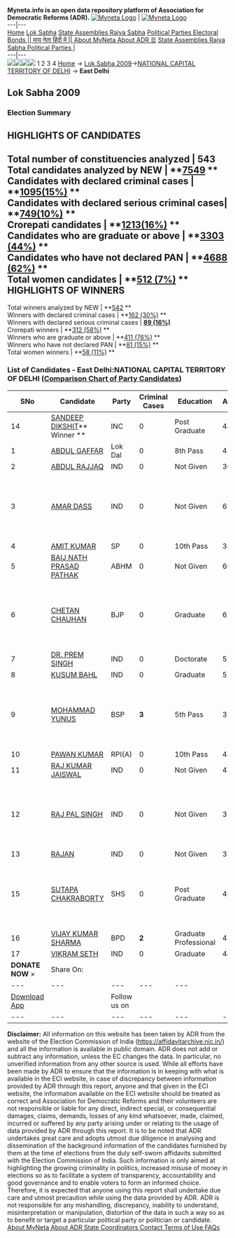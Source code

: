 **Myneta.info is an open data repository platform of Association for Democratic Reforms (ADR).**
[![Myneta Logo](https://www.myneta.info/lib/img/myneta-logo.png)](https://www.myneta.info/) | [![Myneta Logo](https://www.myneta.info/lib/img/adr-logo.png)](https://adrindia.org)  
---|---  
[Home](https://www.myneta.info/) [Lok Sabha](https://www.myneta.info/#ls "Lok Sabha") [ State Assemblies ](https://www.myneta.info/#sa "State Assemblies") [Rajya Sabha](https://www.myneta.info/#rs "Rajya Sabha") [Political Parties ](https://www.myneta.info/party "Political Parties") [ Electoral Bonds ](https://www.myneta.info/electoral_bonds "Electoral Bonds") [ || माय नेता हिंदी में || ](https://translate.google.co.in/translate?prev=hp&hl=en&js=y&u=www.myneta.info&sl=en&tl=hi&history_state0=) [ About MyNeta ](https://adrindia.org/content/about-myneta) [ About ADR ](https://adrindia.org/about-adr/who-we-are) [☰](javascript:void\(0\))
[ State Assemblies ](https://www.myneta.info/#sa "State Assemblies") [ Rajya Sabha ](https://www.myneta.info/#rs "Rajya Sabha") [ Political Parties ](https://www.myneta.info/party "Political Parties")
|   
---|---  
![](https://www.myneta.info/lib/img/banner/banner-1.png)![](https://www.myneta.info/lib/img/banner/banner-2.png)![](https://www.myneta.info/lib/img/banner/banner-3.png)![](https://www.myneta.info/lib/img/banner/banner-4.png)
1  2  3  4 
[Home](https://www.myneta.info/) → [Lok Sabha 2009](https://www.myneta.info/ls2009/)→[NATIONAL CAPITAL TERRITORY OF DELHI](https://www.myneta.info/ls2009/index.php?action=show_constituencies&state_id=33) → **East Delhi**
### 
## Lok Sabha 2009
###  Election Summary 
HIGHLIGHTS OF CANDIDATES  
---  
Total number of constituencies analyzed |  543   
Total candidates analyzed by NEW | **[7549](https://www.myneta.info/ls2009/index.php?action=summary&subAction=candidates_analyzed&sort=candidate#summary) **  
Candidates with declared criminal cases | **[1095(15%)](https://www.myneta.info/ls2009/index.php?action=summary&subAction=crime&sort=candidate#summary) **  
Candidates with declared serious criminal cases| **[749(10%)](https://www.myneta.info/ls2009/index.php?action=summary&subAction=serious_crime&sort=candidate#summary) **  
Crorepati candidates | **[1213(16%)](https://www.myneta.info/ls2009/index.php?action=summary&subAction=crorepati&sort=candidate#summary) **  
Candidates who are graduate or above | **[3303 (44%)](https://www.myneta.info/ls2009/index.php?action=summary&subAction=education&sort=candidate#summary) **  
Candidates who have not declared PAN | **[4688 (62%)](https://www.myneta.info/ls2009/index.php?action=summary&subAction=without_pan&sort=candidate#summary) **  
Total women candidates | **[512 (7%)](https://www.myneta.info/ls2009/index.php?action=summary&subAction=women_candidate&sort=candidate#summary) **  
HIGHLIGHTS OF WINNERS  
---  
Total winners analyzed by NEW | **[542](https://www.myneta.info/ls2009/index.php?action=summary&subAction=winner_analyzed&sort=candidate#summary) **  
Winners with declared criminal cases | **[162 (30%)](https://www.myneta.info/ls2009/index.php?action=summary&subAction=winner_crime&sort=candidate#summary) **  
Winners with declared serious criminal cases | **[89 (16%)](https://www.myneta.info/ls2009/index.php?action=summary&subAction=winner_serious_crime&sort=candidate#summary)**  
Crorepati winners | **[312 (58%)](https://www.myneta.info/ls2009/index.php?action=summary&subAction=winner_crorepati&sort=candidate#summary) **  
Winners who are graduate or above | **[411 (76%)](https://www.myneta.info/ls2009/index.php?action=summary&subAction=winner_education&sort=candidate#summary) **  
Winners who have not declared PAN | **[81 (15%)](https://www.myneta.info/ls2009/index.php?action=summary&subAction=winner_without_pan&sort=candidate#summary) **  
Total women winners | **[58 (11%)](https://www.myneta.info/ls2009/index.php?action=summary&subAction=winner_women&sort=candidate#summary) **  
### List of Candidates - East Delhi:NATIONAL CAPITAL TERRITORY OF DELHI ([Comparison Chart of Party Candidates](https://www.myneta.info/ls2009/comparisonchart.php?constituency_id=453))
SNo | Candidate| Party| Criminal Cases| Education| Age| Total Assets| Liabilities  
---|---|---|---|---|---|---|---  
14  | [SANDEEP DIKSHIT](https://www.myneta.info/ls2009/candidate.php?candidate_id=7586)** Winner ** | INC | 0 | Post Graduate| 44 | Rs 1,81,46,428 ~ 1 Crore+ | Rs 19,80,887 ~ 19 Lacs+  
1  | [ABDUL GAFFAR](https://www.myneta.info/ls2009/candidate.php?candidate_id=7587) | Lok Dal | 0 | 8th Pass| 41 | Rs 2,40,000 ~ 2 Lacs+ | Rs 0 ~   
2  | [ABDUL RAJJAQ](https://www.myneta.info/ls2009/candidate.php?candidate_id=7593) | IND | 0 | Not Given| 30 | Rs 7,000 ~ 7 Thou+ | Rs 0 ~   
3  | [AMAR DASS](https://www.myneta.info/ls2009/candidate.php?candidate_id=7594) | IND | 0 | Not Given| 61 | ![](https://myneta.info/image_v2.php?myneta_folder=ls2009&candidate_id=7594&col=ta) | ![](https://myneta.info/image_v2.php?myneta_folder=ls2009&candidate_id=7594&col=lia)  
4  | [AMIT KUMAR](https://www.myneta.info/ls2009/candidate.php?candidate_id=7588) | SP | 0 | 10th Pass| 33 | Rs 3,21,500 ~ 3 Lacs+ | Rs 0 ~   
5  | [BAIJ NATH PRASAD PATHAK](https://www.myneta.info/ls2009/candidate.php?candidate_id=7590) | ABHM | 0 | Not Given| 60 | Rs 53,45,000 ~ 53 Lacs+ | Rs 0 ~   
6  | [CHETAN CHAUHAN](https://www.myneta.info/ls2009/candidate.php?candidate_id=7584) | BJP | 0 | Graduate| 61 | ![](https://myneta.info/image_v2.php?myneta_folder=ls2009&candidate_id=7584&col=ta) | ![](https://myneta.info/image_v2.php?myneta_folder=ls2009&candidate_id=7584&col=lia)  
7  | [DR. PREM SINGH](https://www.myneta.info/ls2009/candidate.php?candidate_id=7596) | IND | 0 | Doctorate| 52 | Rs 73,83,959 ~ 73 Lacs+ | Rs 0 ~   
8  | [KUSUM BAHL](https://www.myneta.info/ls2009/candidate.php?candidate_id=7595) | IND | 0 | Graduate| 52 | Rs 51,94,171 ~ 51 Lacs+ | Rs 0 ~   
9  | [MOHAMMAD YUNUS](https://www.myneta.info/ls2009/candidate.php?candidate_id=7585) | BSP | **3** | 5th Pass| 31 | ![](https://myneta.info/image_v2.php?myneta_folder=ls2009&candidate_id=7585&col=ta) | ![](https://myneta.info/image_v2.php?myneta_folder=ls2009&candidate_id=7585&col=lia)  
10  | [PAWAN KUMAR](https://www.myneta.info/ls2009/candidate.php?candidate_id=7589) | RPI(A) | 0 | 10th Pass| 43 | Rs 13,50,000 ~ 13 Lacs+ | Rs 0 ~   
11  | [RAJ KUMAR JAISWAL](https://www.myneta.info/ls2009/candidate.php?candidate_id=7597) | IND | 0 | Not Given| 47 | Rs 27,38,000 ~ 27 Lacs+ | Rs 800 ~ 8 Hund+  
12  | [RAJ PAL SINGH](https://www.myneta.info/ls2009/candidate.php?candidate_id=7598) | IND | 0 | Not Given| 37 | ![](https://myneta.info/image_v2.php?myneta_folder=ls2009&candidate_id=7598&col=ta) | ![](https://myneta.info/image_v2.php?myneta_folder=ls2009&candidate_id=7598&col=lia)  
13  | [RAJAN](https://www.myneta.info/ls2009/candidate.php?candidate_id=7599) | IND | 0 | Not Given| 33 | Nil | Rs 0 ~   
15  | [SUTAPA CHAKRABORTY](https://www.myneta.info/ls2009/candidate.php?candidate_id=7592) | SHS | 0 | Post Graduate| 49 | ![](https://myneta.info/image_v2.php?myneta_folder=ls2009&candidate_id=7592&col=ta) | ![](https://myneta.info/image_v2.php?myneta_folder=ls2009&candidate_id=7592&col=lia)  
16  | [VIJAY KUMAR SHARMA](https://www.myneta.info/ls2009/candidate.php?candidate_id=7591) | BPD | **2** | Graduate Professional| 42 | Rs 18,51,000 ~ 18 Lacs+ | Rs 0 ~   
17  | [VIKRAM SETH](https://www.myneta.info/ls2009/candidate.php?candidate_id=7600) | IND | 0 | Graduate| 44 | Rs 75,76,363 ~ 75 Lacs+ | Rs 0 ~   
|  **DONATE NOW** × |  Share On:  | [](https://api.whatsapp.com/send?text=https%3A%2F%2Fmyneta.info%2Fpunjab2022%2Findex.php%3Faction%3Dshow_constituencies%26state_id%3D19) | [](https://www.facebook.com/sharer/sharer.php?u=https%3A%2F%2Fmyneta.info%2Fpunjab2022%2Findex.php%3Faction%3Dshow_constituencies%26state_id%3D19) | [](https://twitter.com/share?url=https%3A%2F%2Fmyneta.info%2Fpunjab2022%2Findex.php%3Faction%3Dshow_constituencies%26state_id%3D19)  
---|---|---|---|---  
| [ Download App ](https://play.google.com/store/apps/details?id=com.webrosoft.myneta1&pcampaignid=pcampaignidMKT-Other-global-all-co-prtnr-py-PartBadge-Mar2515-1) | [](https://play.google.com/store/apps/details?id=com.webrosoft.myneta1&pcampaignid=pcampaignidMKT-Other-global-all-co-prtnr-py-PartBadge-Mar2515-1) |  Follow us on  | [](https://www.facebook.com/adrindia.org/) | [](https://twitter.com/adrspeaks) | [](https://groups.google.com/g/national-election-watch?hl=en&pli=1) | [](https://www.instagram.com/adrspeaks/) | [](https://www.youtube.com/user/adrspeaks) | [](https://sharechat.com/profile/adrspeaks)  
---|---|---|---|---|---|---|---|---  
**Disclaimer:** All information on this website has been taken by ADR from the website of the Election Commission of India (https://affidavitarchive.nic.in/) and all the information is available in public domain. ADR does not add or subtract any information, unless the EC changes the data. In particular, no unverified information from any other source is used. While all efforts have been made by ADR to ensure that the information is in keeping with what is available in the ECI website, in case of discrepancy between information provided by ADR through this report, anyone and that given in the ECI website, the information available on the ECI website should be treated as correct and Association for Democratic Reforms and their volunteers are not responsible or liable for any direct, indirect special, or consequential damages, claims, demands, losses of any kind whatsoever, made, claimed, incurred or suffered by any party arising under or relating to the usage of data provided by ADR through this report. It is to be noted that ADR undertakes great care and adopts utmost due diligence in analysing and dissemination of the background information of the candidates furnished by them at the time of elections from the duly self-sworn affidavits submitted with the Election Commission of India. Such information is only aimed at highlighting the growing criminality in politics, increased misuse of money in elections so as to facilitate a system of transparency, accountability and good governance and to enable voters to form an informed choice. Therefore, it is expected that anyone using this report shall undertake due care and utmost precaution while using the data provided by ADR. ADR is not responsible for any mishandling, discrepancy, inability to understand, misinterpretation or manipulation, distortion of the data in such a way so as to benefit or target a particular political party or politician or candidate. 
[ About MyNeta ](https://adrindia.org/content/about-myneta) [ About ADR ](https://adrindia.org/about-adr/who-we-are) [ State Coordinators ](https://adrindia.org/about-adr/state-coordinators) [ Contact ](https://adrindia.org/contact-us) [ Terms of Use ](https://adrindia.org/content/adr-terms-use) [ FAQs ](https://adrindia.org/content/faqs)
